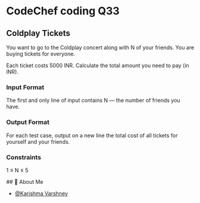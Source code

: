 # CodeChef coding Q33

## Coldplay Tickets
You want to go to the Coldplay concert along with 
N of your friends. You are buying tickets for everyone.

Each ticket costs
5000 INR. Calculate the total amount you need to pay (in INR).

### Input Format
The first and only line of input contains 
N — the number of friends you have.

### Output Format
For each test case, output on a new line the total cost of all tickets for yourself and your friends.

### Constraints
1
≤
N
≤
5

​## 🚀 About Me

- [@Karishma Varshney](https://github.com/Karishma-Varshney)
